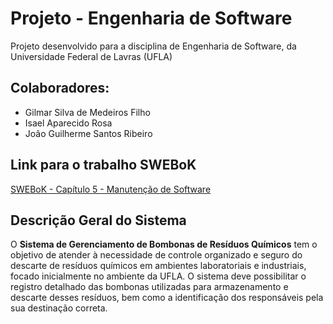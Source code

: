 # Projeto - Engenharia de Software

Projeto desenvolvido para a disciplina de Engenharia de Software, da Universidade Federal de Lavras (UFLA)

## Colaboradores:

- Gilmar Silva de Medeiros Filho
- Isael Aparecido Rosa
- João Guilherme Santos Ribeiro

## Link para o trabalho SWEBoK

[SWEBoK - Capítulo 5 - Manutenção de Software](https://www.canva.com/design/DAGlRhmBmZA/nP4vD1NyAVtXEcVaLO3V0g/edit?utm_content=DAGlRhmBmZA&utm_campaign=designshare&utm_medium=link2&utm_source=sharebutton)

## Descrição Geral do Sistema

O **Sistema de Gerenciamento de Bombonas de Resíduos Químicos** tem o objetivo de atender à necessidade de controle organizado e seguro do descarte de resíduos químicos em ambientes laboratoriais e industriais, focado inicialmente no ambiente da UFLA. O sistema deve possibilitar o registro detalhado das bombonas utilizadas para armazenamento e descarte desses resíduos, bem como a identificação dos responsáveis pela sua destinação correta.
